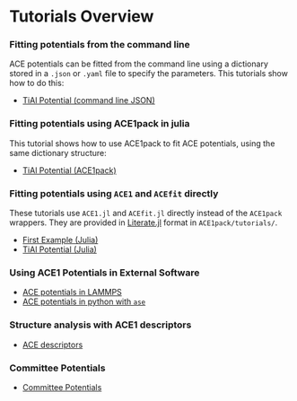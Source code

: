 
# Tutorials Overview 

### Fitting potentials from the command line

ACE potentials can be fitted from the command line using a dictionary stored in a `.json` or `.yaml` file to specify the parameters. This tutorials show how to do this:

* [TiAl Potential (command line JSON)](./first_example_json.md)

### Fitting potentials using ACE1pack in julia

This tutorial shows how to use ACE1pack to fit ACE potentials, using the same dictionary structure:

* [TiAl Potential (ACE1pack)](../literate_tutorials/ACE1pack_TiAl.md)

### Fitting potentials using `ACE1` and `ACEfit` directly

These tutorials use `ACE1.jl` and `ACEfit.jl` directly instead of the `ACE1pack` wrappers. They are provided in [Literate.jl](https://github.com/fredrikekre/Literate.jl) format in `ACE1pack/tutorials/`.

* [First Example (Julia)](../literate_tutorials/first_example.md)
* [TiAl Potential (Julia)](../literate_tutorials/TiAl.md)

### Using ACE1 Potentials in External Software

* [ACE potentials in LAMMPS](lammps.md)
* [ACE potentials in python with `ase`](python_ase.md)

### Structure analysis with ACE1 descriptors

* [ACE descriptors](../literate_tutorials/descriptor.md)

### Committee Potentials

* [Committee Potentials](../literate_tutorials/committee.md)
